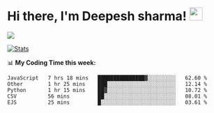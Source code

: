 # Hi there, I'm Deepesh sharma! <img src="https://raw.githubusercontent.com/MartinHeinz/MartinHeinz/master/wave.gif" width="30px">

![](https://camo.githubusercontent.com/992babdffd8c74a1502de375fbdf7e4d54773242/68747470733a2f2f6d656469612e67697068792e636f6d2f6d656469612f53576f536b4e36447854737a71494b4571762f67697068792e676966)

[![Stats](https://github-readme-stats.vercel.app/api?username=deepeshhsharma&show_icons=true&theme=radical)](https://github-readme-stats.vercel.app/api?username=deepeshhsharma&show_icons=true&theme=radical)&nbsp; &nbsp; &nbsp; &nbsp; &nbsp; &nbsp; &nbsp; &nbsp; &nbsp; &nbsp; 

📊 **My Coding Time this week:**
<!--START_SECTION:waka-->
```text
JavaScript   7 hrs 18 mins   ███████████████▓░░░░░░░░░   62.60 % 
Other        1 hr 25 mins    ███░░░░░░░░░░░░░░░░░░░░░░   12.14 % 
Python       1 hr 15 mins    ██▓░░░░░░░░░░░░░░░░░░░░░░   10.72 % 
CSV          56 mins         ██░░░░░░░░░░░░░░░░░░░░░░░   08.01 % 
EJS          25 mins         █░░░░░░░░░░░░░░░░░░░░░░░░   03.61 % 
```
<!--END_SECTION:waka-->
